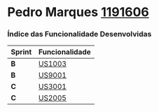 **Pedro Marques [1191606](./)** 
===============================


### Índice das Funcionalidade Desenvolvidas ###


| Sprint | Funcionalidade                                               |
|--------|--------------------------------------------------------------|
| **B**  | [US1003](SprintB/US1003/ProcessoEngenhariaFuncionalidade)    |
| **B**  | [US9001](/US9001)                                            |
| **C**  | [US3001](SprintC/US3001/ProcessoEngenhariaFuncionalidade.md) |
| **C**  | [US2005](SprintC/US2005/ProcessoEngenhariaFuncionalidade.md) |

